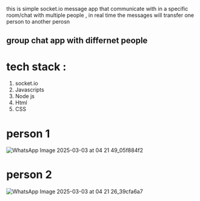 this is simple socket.io message app that communicate with in a specific room/chat with multiple people , in real time the messages will transfer one person to another perosn 


## group chat app with differnet people 

# tech stack : 
1. socket.io
2. Javascripts
3. Node js
4. Html
5. CSS




# person 1
 ![WhatsApp Image 2025-03-03 at 04 21 49_05f884f2](https://github.com/user-attachments/assets/82fbb6d1-cca3-4e5a-8abd-1a28b5322053)



# person 2

 ![WhatsApp Image 2025-03-03 at 04 21 26_39cfa6a7](https://github.com/user-attachments/assets/b48b05f8-4704-4319-a632-3d5afe6ae237)

